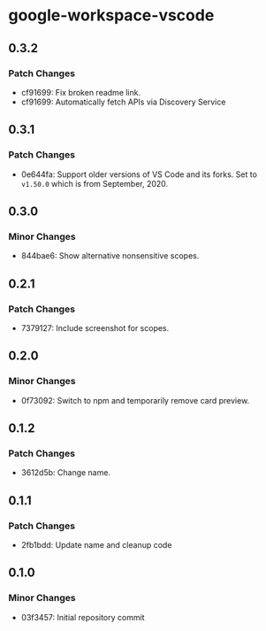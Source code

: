 # google-workspace-vscode

## 0.3.2

### Patch Changes

- cf91699: Fix broken readme link.
- cf91699: Automatically fetch APIs via Discovery Service

## 0.3.1

### Patch Changes

- 0e644fa: Support older versions of VS Code and its forks. Set to `v1.50.0` which is from September, 2020.

## 0.3.0

### Minor Changes

- 844bae6: Show alternative nonsensitive scopes.

## 0.2.1

### Patch Changes

- 7379127: Include screenshot for scopes.

## 0.2.0

### Minor Changes

- 0f73092: Switch to npm and temporarily remove card preview.

## 0.1.2

### Patch Changes

- 3612d5b: Change name.

## 0.1.1

### Patch Changes

- 2fb1bdd: Update name and cleanup code

## 0.1.0

### Minor Changes

- 03f3457: Initial repository commit
